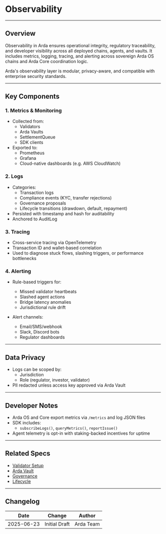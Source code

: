 # Observability

---

## Overview

Observability in Arda ensures operational integrity, regulatory traceability, and developer visibility across all deployed chains, agents, and vaults. It includes metrics, logging, tracing, and alerting across sovereign Arda OS chains and Arda Core coordination logic.

Arda's observability layer is modular, privacy-aware, and compatible with enterprise security standards.

---

## Key Components

### 1. **Metrics & Monitoring**
- Collected from:
  - Validators
  - Arda Vaults
  - SettlementQueue
  - SDK clients
- Exported to:
  - Prometheus
  - Grafana
  - Cloud-native dashboards (e.g. AWS CloudWatch)

### 2. **Logs**
- Categories:
  - Transaction logs
  - Compliance events (KYC, transfer rejections)
  - Governance proposals
  - Lifecycle transitions (drawdown, default, repayment)
- Persisted with timestamp and hash for auditability
- Anchored to AuditLog

### 3. **Tracing**
- Cross-service tracing via OpenTelemetry
- Transaction ID and wallet-based correlation
- Used to diagnose stuck flows, slashing triggers, or performance bottlenecks

### 4. **Alerting**
- Rule-based triggers for:
  - Missed validator heartbeats
  - Slashed agent actions
  - Bridge latency anomalies
  - Jurisdictional rule drift

- Alert channels:
  - Email/SMS/webhook
  - Slack, Discord bots
  - Regulator dashboards

---

## Data Privacy

- Logs can be scoped by:
  - Jurisdiction
  - Role (regulator, investor, validator)
- PII redacted unless access key approved via Arda Vault

---

## Developer Notes

- Arda OS and Core export metrics via `/metrics` and log JSON files
- SDK includes:
  - `subscribeLogs()`, `queryMetrics()`, `reportIssue()`
- Agent telemetry is opt-in with staking-backed incentives for uptime

---

## Related Specs

- [Validator Setup](validator-setup.md)
- [Arda Vault](../middleware/arda-vault.md)
- [Governance](../middleware/governance.md)
- [Lifecycle](../protocol/lifecycle.md)

---

## Changelog

| Date       | Change           | Author       |
|------------|------------------|--------------|
| 2025-06-23 | Initial Draft    | Arda Team    |
